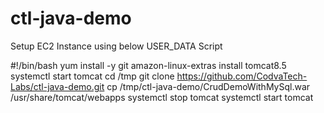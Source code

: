 # ctl-java-demo
Setup EC2 Instance using below USER_DATA Script

#!/bin/bash
yum install -y git
amazon-linux-extras install tomcat8.5
systemctl start tomcat
cd /tmp
git clone https://github.com/CodvaTech-Labs/ctl-java-demo.git
cp /tmp/ctl-java-demo/CrudDemoWithMySql.war /usr/share/tomcat/webapps
systemctl stop tomcat
systemctl start tomcat
